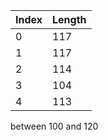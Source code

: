 | Index | Length |
|-------|--------|
| 0     | 117    |
| 1     | 117    |
| 2     | 114    |
| 3     | 104    |
| 4     | 113    |

between 100 and 120 
